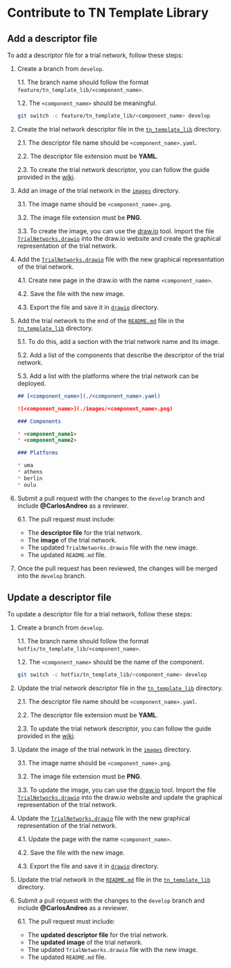 # Contribute to TN Template Library

## Add a descriptor file

To add a descriptor file for a trial network, follow these steps:

1. Create a branch from `develop`. 

    1.1. The branch name should follow the format `feature/tn_template_lib/<component_name>`.

    1.2. The `<component_name>` should be meaningful.

    ```bash
    git switch -c feature/tn_template_lib/<component_name> develop
    ```

2. Create the trial network descriptor file in the [`tn_template_lib`](../tn_template_lib/) directory.

    2.1. The descriptor file name should be `<component_name>.yaml`.

    2.2. The descriptor file extension must be **YAML**.

    2.3. To create the trial network descriptor, you can follow the guide provided in the [wiki](https://github.com/6G-SANDBOX/TNLCM/wiki/Trial-Network-Descriptor-Guide).

3. Add an image of the trial network in the [`images`](./images/) directory.

    3.1. The image name should be `<component_name>.png`.

    3.2. The image file extension must be **PNG**.

    3.3. To create the image, you can use the [draw.io](https://app.diagrams.net/) tool. Import the file [`TrialNetworks.drawio`](./drawio/TrialNetworks.drawio) into the draw.io website and create the graphical representation of the trial network.

4. Add the [`TrialNetworks.drawio`](./drawio/TrialNetworks.drawio) file with the new graphical representation of the trial network.

    4.1. Create new page in the draw.io with the name `<component_name>`.

    4.2. Save the file with the new image.

    4.3. Export the file and save it in [`drawio`](./drawio/) directory.

5. Add the trial network to the end of the [`README.md`](./README.md) file in the [`tn_template_lib`](../tn_template_lib/) directory. 

    5.1. To do this, add a section with the trial network name and its image.

    5.2. Add a list of the components that describe the descriptor of the trial network.

    5.3. Add a list with the platforms where the trial network can be deployed.

    ```markdown
    ## [<component_name>](./<component_name>.yaml)

    ![<component_name>](./images/<component_name>.png)

    ### Components

    * <component_name1>
    * <component_name2>

    ### Platforms

    * uma
    * athens
    * berlin
    * oulu
    ```

6. Submit a pull request with the changes to the `develop` branch and include **@CarlosAndreo** as a reviewer.

    6.1. The pull request must include:
    
    * The **descriptor file** for the trial network.
    * The **image** of the trial network.
    * The updated `TrialNetworks.drawio` file with the new image.
    * The updated `README.md` file.

7. Once the pull request has been reviewed, the changes will be merged into the `develop` branch.

## Update a descriptor file

To update a descriptor file for a trial network, follow these steps:

1. Create a branch from `develop`. 

    1.1. The branch name should follow the format `hotfix/tn_template_lib/<component_name>`.

    1.2. The `<component_name>` should be the name of the component.

    ```bash
    git switch -c hotfix/tn_template_lib/<component_name> develop
    ```

2. Update the trial network descriptor file in the [`tn_template_lib`](../tn_template_lib/) directory.

    2.1. The descriptor file name should be `<component_name>.yaml`.

    2.2. The descriptor file extension must be **YAML**.

    2.3. To update the trial network descriptor, you can follow the guide provided in the [wiki](https://github.com/6G-SANDBOX/TNLCM/wiki/Trial-Network-Descriptor-Guide).

3. Update the image of the trial network in the [`images`](./images/) directory.

    3.1. The image name should be `<component_name>.png`.

    3.2. The image file extension must be **PNG**.

    3.3. To update the image, you can use the [draw.io](https://app.diagrams.net/) tool. Import the file [`TrialNetworks.drawio`](./drawio/TrialNetworks.drawio) into the draw.io website and update the graphical representation of the trial network.

4. Update the [`TrialNetworks.drawio`](./drawio/TrialNetworks.drawio) file with the new graphical representation of the trial network.

    4.1. Update the page with the name `<component_name>`.

    4.2. Save the file with the new image.

    4.3. Export the file and save it in [`drawio`](./drawio/) directory.

5. Update the trial network in the [`README.md`](./README.md) file in the [`tn_template_lib`](../tn_template_lib/) directory. 

6. Submit a pull request with the changes to the `develop` branch and include **@CarlosAndreo** as a reviewer.

    6.1. The pull request must include:
    
    * The **updated descriptor file** for the trial network.
    * The **updated image** of the trial network.
    * The updated `TrialNetworks.drawio` file with the new image.
    * The updated `README.md` file.
